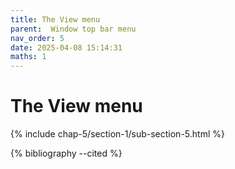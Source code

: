 ```yaml
---
title: The View menu
parent:  Window top bar menu
nav_order: 5
date: 2025-04-08 15:14:31
maths: 1
---
```


# The View menu

{% include chap-5/section-1/sub-section-5.html %}

{% bibliography --cited %}

